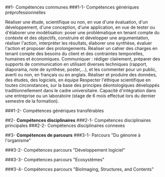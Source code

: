 ##1- Compétences communes
###1-1- Compétences génériques préprofessionnelles

  Réaliser une étude, scientifique ou non, en vue d'une évaluation, d'un développement, d'une conception, d'une application, en vue de tester ou d'élaborer une modélisation: poser une problématique en tenant compte du contexte et des objectifs, construire et développer une argumentation, réaliser l'action, interpréter les résultats, élaborer une synthèse, évaluer l'action et proposer des prolongements.
  Réaliser un cahier des charges en tenant compte des besoins du client et des contraintes temporelles, humaines et économiques.
  Communiquer : rédiger clairement, préparer des supports de communication en utilisant diverses techniques (rapport, diaporama, note de synthèse, poster,...), et les commenter pour un public, averti ou non, en français ou en anglais.
  Réaliser et produire des données, des études, des logiciels, en équipe
  Respecter l'éthique scientifique en toutes circonstances, sur la base des principes déontologiques développés traditionnellement dans le cadre universitaire.
  Capacité d'intégration dans une entreprise ou un laboratoire (stage de 6 mois effectué lors du dernier semestre de la formation).

###1-2- Compétences génériques transférables

##2- __Compétences disciplinaires__
###2-1- Compétences disciplinaires principales
###2-2- Compétences disciplinaires connexes

##3- __Compétences de parcours__
###3-1- Parcours "Du génome à l'organisme"

###3-2- Compétences parcours "Développement logiciel"

###3-3- Compétences parcours "Ecosystèmes"

###3-4- Compétences parcours "BioImaging, Structures, and Contents"
